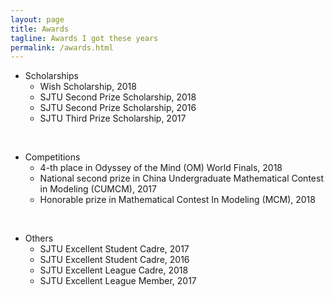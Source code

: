 ```yaml
---
layout: page
title: Awards
tagline: Awards I got these years
permalink: /awards.html
---
```


* Scholarships
	+ Wish Scholarship, 2018
	+ SJTU Second Prize Scholarship, 2018
	+ SJTU Second Prize Scholarship, 2016
	+ SJTU Third Prize Scholarship, 2017

<br>

* Competitions
	+ 4-th place in Odyssey of the Mind (OM) World Finals, 2018
	+ National second prize in China Undergraduate Mathematical Contest in Modeling (CUMCM), 2017
	+ Honorable prize in Mathematical Contest In Modeling (MCM), 2018
	
<br>

* Others
	+ SJTU Excellent Student Cadre, 2017
	+ SJTU Excellent Student Cadre, 2016
	+ SJTU Excellent League Cadre, 2018 
	+ SJTU Excellent League Member, 2017
